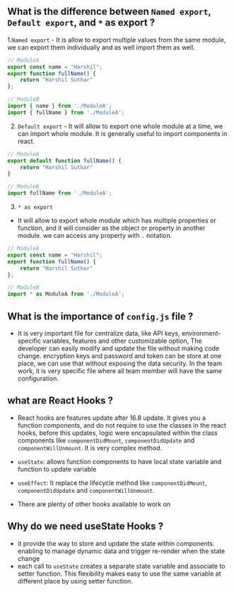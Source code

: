 ## What is the difference between `Named export`, `Default export`, and `*` as export ?

1.`Named export` - It is allow to export multiple values from the same module, we can export them individually and as well import them as well.

```Javascript
// ModuleA
export const name = "Harshil";
export function fullName() {
    return "Harshil Suthar"
};

// ModuleB
import { name } from './ModuleA';
import { fullName } from './ModuleA';
```

2. `Default export` - It will allow to export one whole module at a time, we can import whole module. It is generally useful to import components in react.

```Javascript
// ModuleA
export default function fullName() {
    return "Harshil Suthar"
}

// ModuleB
import fullName from './ModuleA';
```

3. `* as export`

- It will allow to export whole module which has multiple properties or function, and it will consider as the object or property in another module. we can access any property with `.` notation.

```Javascript
// ModuleA
export const name = "Harshil";
export function fullName() {
    return "Harshil Suthar"
};

// ModuleB
import * as ModuleA from './ModuleA';
```

## What is the importance of `config.js` file ?

- It is very important file for centralize data, like API keys, environment-specific variables, features and other customizable option, The developer can easily modify and update the file without making code change. encryption keys and password and token can be store at one place, we can use that without exposing the data security. In the team work, it is very specific file where all team member will have the same configuration.

## what are React Hooks ?

- React hooks are features update after 16.8 update. It gives you a function components, and do not require to use the classes in the react hooks, before this updates, logic were encapsulated within the class components like `componentDidMount`, `componentDidUpdate` and `componentWillUnmount`. It is very complex method.
- `useState`: allows function components to have local state variable and function to update variable
- `useEffect`: It replace the lifecycle method like `componentDidMount`, `componentDidUpdate` and `componentWillUnmount`.

- There are plenty of other hooks available to work on

## Why do we need useState Hooks ?

- it provide the way to store and update the state within components. enabling to manage dynamic data and trigger re-render when the state change
- each call to `useState` creates a separate state variable and associate to setter function. This flexibility makes easy to use the same variable at different place by using setter function.
